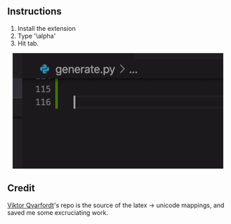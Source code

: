 ## Instructions
1. Install the extension
2. Type '\alpha'
3. Hit tab.

<p align="center"><img alt="demo of tab-completion of latex characters" src="demo.gif"></p>

## Credit
[Viktor Qvarfordt](https://github.com/ViktorQvarfordt/unicode-latex)'s repo is the source of the latex -> unicode mappings, and saved me some excruciating work.
